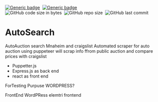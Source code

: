[![Generic badge](https://img.shields.io/badge/Code-JavaScript-yellow.svg)](https://shields.io/)&nbsp;
[![Generic badge](https://img.shields.io/badge/Code-React-blue.svg)](https://shields.io/)&nbsp;  
![GitHub code size in bytes](https://img.shields.io/github/languages/code-size/MarioR9/AutoSearch)&nbsp; 
![GitHub repo size](https://img.shields.io/github/repo-size/MarioR9/AutoSearch?color=g&label=Repo%20Size)&nbsp; 
![GitHub last commit](https://img.shields.io/github/last-commit/MarioR9/AutoSearch)

# AutoSearch
AutoAuction search
Mnaheim and craigslist
Automated scraper for auto auction
using puppeteer will scrap info ffrom public auction and compare prices with craigslist

* Puppetter.js 
* Express.js as back end
* react as front end


ForTesting Purpuse WORDPRESS?

FrontEnd WordPRess elemtri frontend
